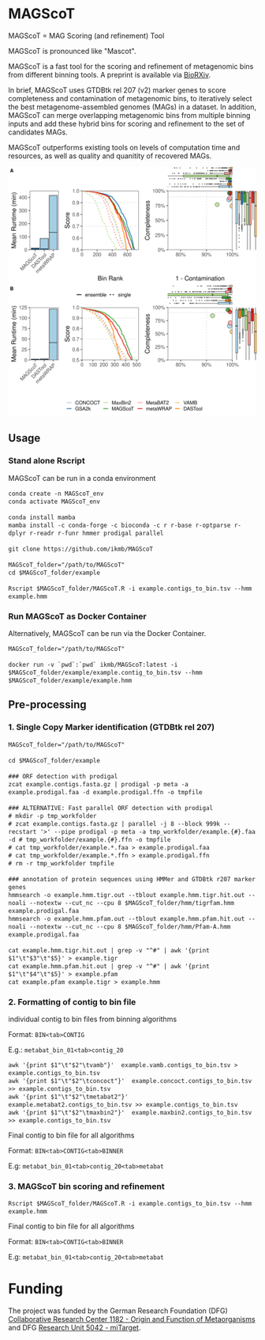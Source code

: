 # MAGScoT

MAGScoT = MAG Scoring (and refinement) Tool

MAGScoT is pronounced like "Mascot".

MAGScoT is a fast tool for the scoring and refinement of metagenomic bins from different binning tools. A preprint is available via [BioRXiv](https://www.biorxiv.org/content/10.1101/2022.05.17.492251v1).

In brief, MAGScoT uses GTDBtk rel 207 (v2) marker genes to score completeness and contamination of metagenomic bins, to iteratively select the best metagenome-assembled genomes (MAGs) in a dataset. In addition, MAGScoT can merge overlapping metagenomic bins from multiple binning inputs and add these hybrid bins for scoring and refinement to the set of candidates MAGs.

MAGScoT outperforms existing tools on levels of computation time and resources, as well as quality and quanitity of recovered MAGs.

![](static/summary_plot.png)


## Usage

### Stand alone Rscript

MAGScoT can be run in a conda environment

```
conda create -n MAGScoT_env
conda activate MAGScoT_env

conda install mamba
mamba install -c conda-forge -c bioconda -c r r-base r-optparse r-dplyr r-readr r-funr hmmer prodigal parallel

git clone https://github.com/ikmb/MAGScoT

MAGScoT_folder="/path/to/MAGScoT"
cd $MAGScoT_folder/example

Rscript $MAGScoT_folder/MAGScoT.R -i example.contigs_to_bin.tsv --hmm example.hmm

```

### Run MAGScoT as Docker Container

Alternatively, MAGScoT can be run via the Docker Container.

```
MAGScoT_folder="/path/to/MAGScoT"

docker run -v `pwd`:`pwd` ikmb/MAGScoT:latest -i $MAGScoT_folder/example/example.contig_to_bin.tsv --hmm $MAGScoT_folder/example/example.hmm

```

## Pre-processing

### 1. Single Copy Marker identification (GTDBtk rel 207)

```
MAGScoT_folder="/path/to/MAGScoT"

cd $MAGScoT_folder/example

### ORF detection with prodigal
zcat example.contigs.fasta.gz | prodigal -p meta -a example.prodigal.faa -d example.prodigal.ffn -o tmpfile

### ALTERNATIVE: Fast parallel ORF detection with prodigal
# mkdir -p tmp_workfolder
# zcat example.contigs.fasta.gz | parallel -j 8 --block 999k --recstart '>' --pipe prodigal -p meta -a tmp_workfolder/example.{#}.faa -d # tmp_workfolder/example.{#}.ffn -o tmpfile
# cat tmp_workfolder/example.*.faa > example.prodigal.faa
# cat tmp_workfolder/example.*.ffn > example.prodigal.ffn
# rm -r tmp_workfolder tmpfile

### annotation of protein sequences using HMMer and GTDBtk r207 marker genes
hmmsearch -o example.hmm.tigr.out --tblout example.hmm.tigr.hit.out --noali --notextw --cut_nc --cpu 8 $MAGScoT_folder/hmm/tigrfam.hmm example.prodigal.faa
hmmsearch -o example.hmm.pfam.out --tblout example.hmm.pfam.hit.out --noali --notextw --cut_nc --cpu 8 $MAGScoT_folder/hmm/Pfam-A.hmm example.prodigal.faa

cat example.hmm.tigr.hit.out | grep -v "^#" | awk '{print $1"\t"$3"\t"$5}' > example.tigr
cat example.hmm.pfam.hit.out | grep -v "^#" | awk '{print $1"\t"$4"\t"$5}' > example.pfam
cat example.pfam example.tigr > example.hmm
```

### 2. Formatting of contig to bin file

individual contig to bin files from binning algorithms

Format: 	`BIN<tab>CONTIG`

E.g.:	`metabat_bin_01<tab>contig_20`

```
awk '{print $1"\t"$2"\tvamb"}'  example.vamb.contigs_to_bin.tsv > example.contigs_to_bin.tsv
awk '{print $1"\t"$2"\tconcoct"}'  example.concoct.contigs_to_bin.tsv >> example.contigs_to_bin.tsv
awk '{print $1"\t"$2"\tmetabat2"}'  example.metabat2.contigs_to_bin.tsv >> example.contigs_to_bin.tsv
awk '{print $1"\t"$2"\tmaxbin2"}'  example.maxbin2.contigs_to_bin.tsv >> example.contigs_to_bin.tsv
```

Final contig to bin file for all algorithms

Format:	`BIN<tab>CONTIG<tab>BINNER`

E.g:		`metabat_bin_01<tab>contig_20<tab>metabat`


### 3. MAGScoT bin scoring and refinement

```
Rscript $MAGScoT_folder/MAGScoT.R -i example.contigs_to_bin.tsv --hmm example.hmm
```

Final contig to bin file for all algorithms

Format:	`BIN<tab>CONTIG<tab>BINNER`

E.g:		`metabat_bin_01<tab>contig_20<tab>metabat`

# Funding

The project was funded by the German Research Foundation (DFG) [Collaborative Research Center 1182 - Origin and Function of Metaorganisms](https://www.metaorganism-research.com/) and DFG [Research Unit 5042 - miTarget](https://www.mitarget.org/).
